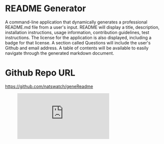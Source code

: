 # README Generator
 A command-line application that dynamically generates a professional README.md file from a user's input. 
README will display a title, description, installation instructions, usage information, contribution guidelines, test instructions. The license for the application is also displayed, including a badge for that license. A section called Questions will include the user's Github and email address. A table of contents will be available to easily navigate through the generated markdown document.


# Github Repo URL
https://github.com/natswatch/geneReadme

<figure class="video_container">
  <iframe src="https://drive.google.com/file/d/1O9FhY3O_ttADeOZ3GIJZqmE4PHYVIJF8/preview" frameborder="0" allowfullscreen="true"> </iframe>
</figure>